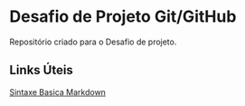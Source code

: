 # Desafio de Projeto Git/GitHub
Repositório criado para o Desafio de projeto.

## Links Úteis
[Sintaxe Basica Markdown](https://www.markdownguide.org/)
